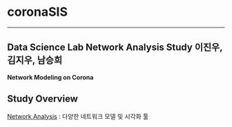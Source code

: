 # coronaSIS
---
Data Science Lab
Network Analysis Study
이진우, 김지우, 남승희
---

**Network Modeling on Corona**

## Study Overview

[Network Analysis](https://www.notion.so/Network-Analysis-c36b0e2c19ed4e3d865aa8c94a11b88e) : 다양한 네트워크 모델 및 시각화 툴 
